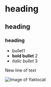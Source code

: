 # heading
## heading
### heading
 - bullet1
 - **bold bullet** 2
 - _italic bullet_ 3
 
 New line of text

![Image of Yaktocat](https://octodex.github.com/images/yaktocat.png)
